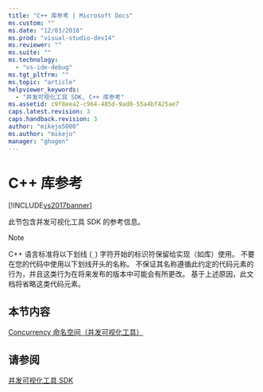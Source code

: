 ```yaml
---
title: "C++ 库参考 | Microsoft Docs"
ms.custom: ""
ms.date: "12/03/2016"
ms.prod: "visual-studio-dev14"
ms.reviewer: ""
ms.suite: ""
ms.technology: 
  - "vs-ide-debug"
ms.tgt_pltfrm: ""
ms.topic: "article"
helpviewer_keywords: 
  - "并发可视化工具 SDK, C++ 库参考"
ms.assetid: c9f8eea2-c964-485d-9ad0-55a4bf425ae7
caps.latest.revision: 3
caps.handback.revision: 3
author: "mikejo5000"
ms.author: "mikejo"
manager: "ghogen"
---
```

# C++ 库参考
[!INCLUDE[vs2017banner](../code-quality/includes/vs2017banner.md)]

此节包含并发可视化工具 SDK 的参考信息。  
  
> [!NOTE]
>  C\+\+ 语言标准将以下划线 \(`_`\) 字符开始的标识符保留给实现（如库）使用。  不要在您的代码中使用以下划线开头的名称。  不保证其名称遵循此约定的代码元素的行为，并且这类行为在将来发布的版本中可能会有所更改。  基于上述原因，此文档将省略这类代码元素。  
  
## 本节内容  
 [Concurrency 命名空间（并发可视化工具）](../profiling/concurrency-namespace-concurrency-visualizer.md)  
  
## 请参阅  
 [并发可视化工具 SDK](../profiling/concurrency-visualizer-sdk.md)